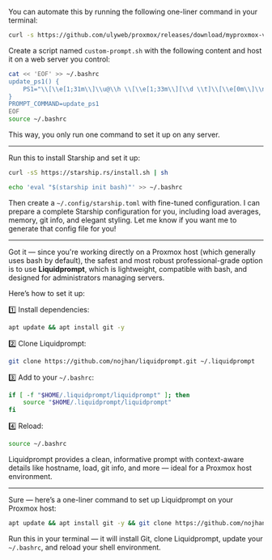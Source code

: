 You can automate this by running the following one-liner command in your terminal:

```bash
curl -s https://github.com/ulyweb/proxmox/releases/download/myproxmox-v1.0.0/custom-prompt.sh | bash
```

Create a script named `custom-prompt.sh` with the following content and host it on a web server you control:

```bash
cat << 'EOF' >> ~/.bashrc
update_ps1() {
    PS1="\\[\\e[1;31m\\]\\u@\\h \\[\\e[1;33m\\][\\d \\t]\\[\\e[0m\\]\\n\\[\\e[1;32m\\]\\w\\[\\e[0m\\] [Load: $(cut -d ' ' -f1 /proc/loadavg)]\\n\\$ "
}
PROMPT_COMMAND=update_ps1
EOF
source ~/.bashrc
```

This way, you only run one command to set it up on any server.


---

Run this to install Starship and set it up:

```bash
curl -sS https://starship.rs/install.sh | sh

echo 'eval "$(starship init bash)"' >> ~/.bashrc
```

Then create a `~/.config/starship.toml` with fine-tuned configuration. I can prepare a complete Starship configuration for you, including load averages, memory, git info, and elegant styling. Let me know if you want me to generate that config file for you!

---

Got it — since you're working directly on a Proxmox host (which generally uses bash by default), the safest and most robust professional-grade option is to use **Liquidprompt**, which is lightweight, compatible with bash, and designed for administrators managing servers.

Here’s how to set it up:

1️⃣ Install dependencies:
```bash
apt update && apt install git -y
```

2️⃣ Clone Liquidprompt:
```bash
git clone https://github.com/nojhan/liquidprompt.git ~/.liquidprompt
```

3️⃣ Add to your `~/.bashrc`:
```bash
if [ -f "$HOME/.liquidprompt/liquidprompt" ]; then
    source "$HOME/.liquidprompt/liquidprompt"
fi
```

4️⃣ Reload:
```bash
source ~/.bashrc
```

Liquidprompt provides a clean, informative prompt with context-aware details like hostname, load, git info, and more — ideal for a Proxmox host environment.

---

Sure — here’s a one-liner command to set up Liquidprompt on your Proxmox host:

```bash
apt update && apt install git -y && git clone https://github.com/nojhan/liquidprompt.git ~/.liquidprompt && echo -e '\nif [ -f "$HOME/.liquidprompt/liquidprompt" ]; then\n    source "$HOME/.liquidprompt/liquidprompt"\nfi' >> ~/.bashrc && source ~/.bashrc
```

Run this in your terminal — it will install Git, clone Liquidprompt, update your `~/.bashrc`, and reload your shell environment.

